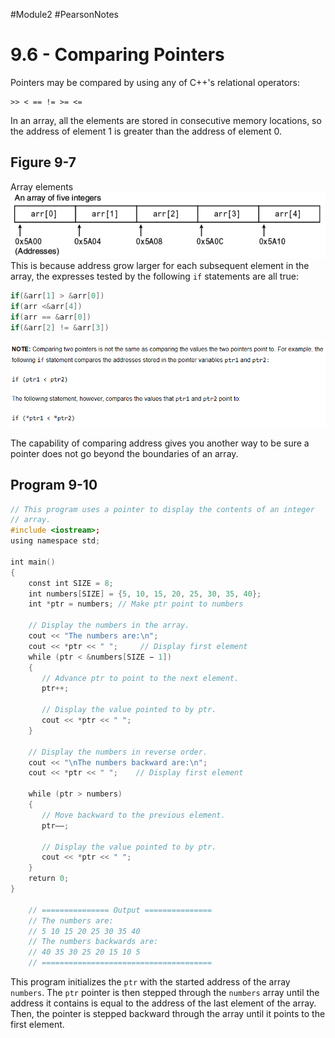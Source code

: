 #Module2 #PearsonNotes 
# 9.6 - Comparing Pointers
Pointers may be compared by using any of C++'s relational operators:
```
>> < == != >= <=
```

In an array, all the elements are stored in consecutive memory locations, so the address of element 1 is greater than the address of element 0.

## Figure 9-7
Array elements <br />
![9.6 - Figure 9-7](/Module%202/Pearson%20Notes/9.6%20Photos/9.6%20-%20Figure%209-7.png) <br />
This is because address grow larger for each subsequent element in the array, the expresses tested by the following `if` statements are all true:
```c++
if(&arr[1] > &arr[0])
if(arr <&arr[4])
if(arr == &arr[0])
if(&arr[2] != &arr[3])
```
![9.6 - Note](/Module%202/Pearson%20Notes/9.6%20Photos/9.6%20-%20Note.png)

The capability of comparing address gives you another way to be sure a pointer does not go beyond the boundaries of an array.

## Program 9-10
```c++
// This program uses a pointer to display the contents of an integer 
// array. 
#include <iostream>;
using namespace std; 

int main() 
{ 
    const int SIZE = 8; 
    int numbers[SIZE] = {5, 10, 15, 20, 25, 30, 35, 40}; 
    int *ptr = numbers; // Make ptr point to numbers 

    // Display the numbers in the array. 
    cout << "The numbers are:\n"; 
    cout << *ptr << " ";     // Display first element 
    while (ptr < &numbers[SIZE − 1]) 
    { 
       // Advance ptr to point to the next element. 
       ptr++; 

       // Display the value pointed to by ptr. 
       cout << *ptr << " "; 
    } 

    // Display the numbers in reverse order. 
    cout << "\nThe numbers backward are:\n"; 
    cout << *ptr << " ";    // Display first element 
    
    while (ptr > numbers) 
    { 
       // Move backward to the previous element. 
       ptr––; 

       // Display the value pointed to by ptr. 
       cout << *ptr << " "; 
    } 
    return 0;
}

	// =============== Output ===============
	// The numbers are:
	// 5 10 15 20 25 30 35 40
	// The numbers backwards are:
	// 40 35 30 25 20 15 10 5
	// ======================================
```
This program initializes the `ptr` with the started address of the array `numbers`. The `ptr` pointer is then stepped through the `numbers` array until the address it contains is equal to the address of the last element of the array. Then, the pointer is stepped backward through the array until it points to the first element.
